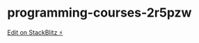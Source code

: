 # programming-courses-2r5pzw

[Edit on StackBlitz ⚡️](https://stackblitz.com/edit/programming-courses-2r5pzw)
